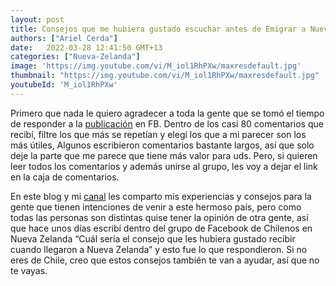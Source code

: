 ```yaml
---
layout: post
title: Consejos que me hubiera gustado escuchar antes de Emigrar a Nueva Zelanda
authors: ["Ariel Cerda"]
date:   2022-03-28 12:41:50 GMT+13
categories: ["Nueva-Zelanda"]
image: 'https://img.youtube.com/vi/M_iol1RhPXw/maxresdefault.jpg'
thumbnail: "https://img.youtube.com/vi/M_iol1RhPXw/maxresdefault.jpg"
youtubeId: 'M_iol1RhPXw'
---
```


Primero que nada le quiero agradecer a toda la gente que se tomó el tiempo de responder a la [publicación](https://www.facebook.com/groups/507515385970516/posts/4901741239881220/) en FB.
Dentro de los casi 80 comentarios que recibí, filtre los que más se repetían y elegí los que a mi parecer son los más útiles, Algunos escribieron comentarios bastante largos, así que solo deje la parte que me parece que tiene más valor para uds. Pero, si quieren leer todos los comentarios y además unirse al grupo, les voy a dejar el link en la caja de comentarios.

En este blog y mi [canal](https://www.youtube.com/channel/UCWip2TrjNMXb0kg6LWbsNzw/) les comparto mis experiencias y consejos para la gente que tienen intenciones de venir a este hermoso país, pero como todas las personas son distintas quise tener la opinión de otra gente, así que hace unos días escribí dentro del grupo de Facebook de Chilenos en Nueva Zelanda “Cuál sería el consejo que les hubiera gustado recibir cuando llegaron a Nueva Zelanda” y esto fue lo que respondieron. Si no eres de Chile, creo que estos consejos también te van a ayudar, así que no te vayas.